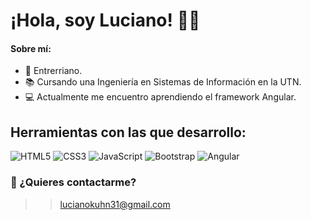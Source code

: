 

# ¡Hola, soy Luciano! 🙋‍♂️

#### Sobre mí: 
- 🧉 Entrerriano.
- 📚 Cursando una Ingeniería en Sistemas de Información en la UTN.
- 💻 Actualmente me encuentro aprendiendo el framework Angular.
  
## Herramientas con las que desarrollo:
![HTML5](https://img.shields.io/badge/-HTML5-E34F26?style=flat-square&logo=html5&logoColor=white)
![CSS3](https://img.shields.io/badge/-CSS3-1572B6?style=flat-square&logo=css3)
![JavaScript](https://img.shields.io/badge/JavaScript-323330?style=flat-square&&logo=javascript&logoColor=F7DF1E)
![Bootstrap](https://img.shields.io/badge/-Bootstrap-563D7C?style=flat-square&logo=bootstrap)
![Angular](https://img.shields.io/badge/-Angular-DD0031?style=flat-square&logo=angular)

### 💬 ¿Quieres contactarme?
>> lucianokuhn31@gmail.com
